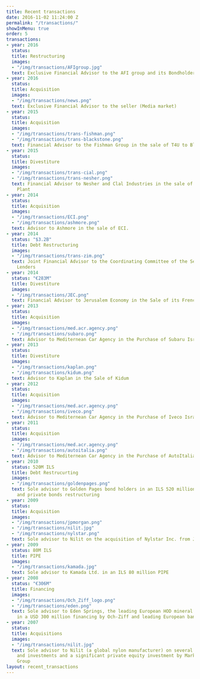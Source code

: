 ```yaml
---
title: Recent transactions
date: 2016-11-02 11:24:00 Z
permalink: "/transactions/"
showInMenu: true
order: 5
transactions:
- year: 2016
  status: 
  title: Restructuring
  images:
  - "/img/transactions/AFIgroup.jpg"
  text: Exclusive Financial Advisor to the AFI group and its Bondholders
- year: 2016
  status: 
  title: Acquisition
  images:
  - "/img/transactions/news.png"
  text: Exclusive Financial Advisor to the seller (Media market)
- year: 2015
  status: 
  title: Acquisition
  images:
  - "/img/transactions/trans-fishman.png"
  - "/img/transactions/trans-blackstone.png"
  text: Financial Advisor to the Fishman Group in the sale of T4U to Blackstone
- year: 2015
  status: 
  title: Divestiture
  images:
  - "/img/transactions/trans-cial.png"
  - "/img/transactions/trans-nesher.png"
  text: Financial Advisor to Nesher and Clal Industries in the sale of Har-Tuv Cement
    Plant
- year: 2014
  status: 
  title: Acquisition
  images:
  - "/img/transactions/ECI.png"
  - "/img/transactions/ashmore.png"
  text: Advisor to Ashmore in the sale of ECI.
- year: 2014
  status: "$3.2B"
  title: Debt Restructuring
  images:
  - "/img/transactions/trans-zim.png"
  text: Joint Financial Advisor to the Coordinating Committee of the Secured Vessel
    Lenders
- year: 2014
  status: "€283M"
  title: Divestiture
  images:
  - "/img/transactions/JEC.png"
  text: Financial Advisor to Jerusalem Economy in the Sale of its French Subsidiary
- year: 2013
  status: 
  title: Acquisition
  images:
  - "/img/transactions/med.acr.agency.png"
  - "/img/transactions/subaro.png"
  text: Advisor to Mediternean Car Agency in the Purchase of Subaru Israeli Business
- year: 2013
  status: 
  title: Divestiture
  images:
  - "/img/transactions/kaplan.png"
  - "/img/transactions/kidum.png"
  text: Advisor to Kaplan in the Sale of Kidum
- year: 2012
  status: 
  title: Acquisition
  images:
  - "/img/transactions/med.acr.agency.png"
  - "/img/transactions/iveco.png"
  text: Advisor to Mediternean Car Agency in the Purchase of Iveco Israeli Business
- year: 2011
  status: 
  title: Acquisition
  images:
  - "/img/transactions/med.acr.agency.png"
  - "/img/transactions/autoitalia.png"
  text: Advisor to Mediternean Car Agency in the Purchase of AutoItalia Group (Romania)
- year: 2010
  status: 520M ILS
  title: Debt Restrucurting
  images:
  - "/img/transactions/goldenpages.png"
  text: Sole advisor to Golden Pages bond holders in an ILS 520 million bank debt
    and private bonds restructuring
- year: 2009
  status: 
  title: Acquisition
  images:
  - "/img/transactions/jpmorgan.png"
  - "/img/transactions/nilit.jpg"
  - "/img/transactions/nylstar.png"
  text: Sole advisor to Nilit on the acquisition of Nylstar Inc. from J.P.Morgan
- year: 2009
  status: 80M ILS
  title: PIPE
  images:
  - "/img/transactions/kamada.jpg"
  text: Sole advisor to Kamada Ltd. in an ILS 80 million PIPE
- year: 2008
  status: "€306M"
  title: Financing
  images:
  - "/img/transactions/Och_Ziff_logo.png"
  - "/img/transactions/eden.png"
  text: Sole advisor to Eden Springs, the leading European HOD mineral water company
    in a USD 300 million financing by Och-Ziff and leading European banks
- year: 2007
  status: 
  title: Acquisitions
  images:
  - "/img/transactions/nilit.jpg"
  text: Sole advisor to Nilit (a global nylon manufacturer) on several major acquisitions
    and investments and a significant private equity investment by Markstone Capital
    Group
layout: recent_transactions
---
```


